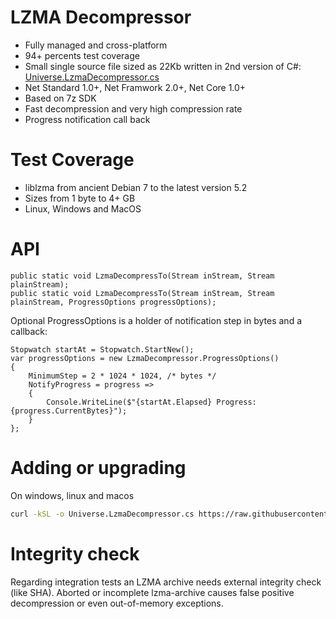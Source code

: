 # LZMA Decompressor

- Fully managed and cross-platform
- 94+ percents test coverage
- Small single source file sized as 22Kb written in 2nd version of C#: [Universe.LzmaDecompressor.cs](out/Universe.LzmaDecompressor.cs)
- Net Standard 1.0+, Net Framwork 2.0+, Net Core 1.0+
- Based on 7z SDK
- Fast decompression and very high compression rate
- Progress notification call back

# Test Coverage
- liblzma from ancient Debian 7 to the latest version 5.2
- Sizes from 1 byte to 4+ GB
- Linux, Windows and MacOS

# API
```CSharp
public static void LzmaDecompressTo(Stream inStream, Stream plainStream);
public static void LzmaDecompressTo(Stream inStream, Stream plainStream, ProgressOptions progressOptions);
```
Optional ProgressOptions is a holder of notification step in bytes and a callback:
```CSharp
Stopwatch startAt = Stopwatch.StartNew();
var progressOptions = new LzmaDecompressor.ProgressOptions()
{
    MinimumStep = 2 * 1024 * 1024, /* bytes */
    NotifyProgress = progress =>
    {
        Console.WriteLine($"{startAt.Elapsed} Progress: {progress.CurrentBytes}");
    }
};
```

# Adding or upgrading
On windows, linux and macos
```sh
curl -kSL -o Universe.LzmaDecompressor.cs https://raw.githubusercontent.com/devizer/Universe.LzmaDecompressor/main/out/Universe.LzmaDecompressor.cs
```

# Integrity check
Regarding integration tests an LZMA archive needs external integrity check (like SHA). Aborted or incomplete lzma-archive causes false positive decompression or even out-of-memory exceptions.